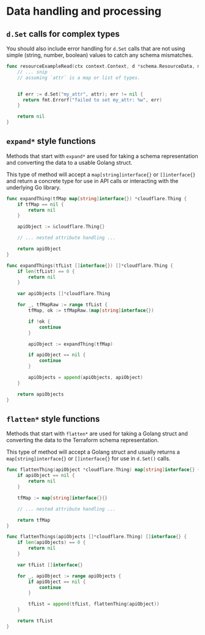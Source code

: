 # Data handling and processing

## `d.Set` calls for complex types

You should also include error handling for `d.Set` calls that are not using simple (string, number, boolean) values to catch any schema mismatches.

```go
func resourceExampleRead(ctx context.Context, d *schema.ResourceData, meta interface{}) diag.Diagnostics {
    // ... snip
    // assuming `attr` is a map or list of types.


    if err := d.Set("my_attr", attr); err != nil {
      return fmt.Errorf("failed to set my_attr: %w", err)
    }

    return nil
}
```

## `expand*` style functions

Methods that start with `expand*` are used for taking a schema representation
and converting the data to a usable Golang struct.

This type of method will accept a `map[string]interface{}` or `[]interface{}`
and return a concrete type for use in API calls or interacting with the
underlying Go library.

```go
func expandThing(tfMap map[string]interface{}) *cloudflare.Thing {
    if tfMap == nil {
        return nil
    }

    apiObject := &cloudflare.Thing{}

    // ... nested attribute handling ...

    return apiObject
}

func expandThings(tfList []interface{}) []*cloudflare.Thing {
    if len(tfList) == 0 {
        return nil
    }

    var apiObjects []*cloudflare.Thing

    for _, tfMapRaw := range tfList {
        tfMap, ok := tfMapRaw.(map[string]interface{})

        if !ok {
            continue
        }

        apiObject := expandThing(tfMap)

        if apiObject == nil {
            continue
        }

        apiObjects = append(apiObjects, apiObject)
    }

    return apiObjects
}
```

## `flatten*` style functions

Methods that start with `flatten*` are used for taking a Golang struct and
converting the data to the Terraform schema representation.

This type of method will accept a Golang struct and usually returns a
`map[string]interface{}` or `[]interface{}` for use in `d.Set()` calls.

```go
func flattenThing(apiObject *cloudflare.Thing) map[string]interface{} {
    if apiObject == nil {
        return nil
    }

    tfMap := map[string]interface{}{}

    // ... nested attribute handling ...

    return tfMap
}

func flattenThings(apiObjects []*cloudflare.Thing) []interface{} {
    if len(apiObjects) == 0 {
        return nil
    }

    var tfList []interface{}

    for _, apiObject := range apiObjects {
        if apiObject == nil {
            continue
        }

        tfList = append(tfList, flattenThing(apiObject))
    }

    return tfList
}
```
